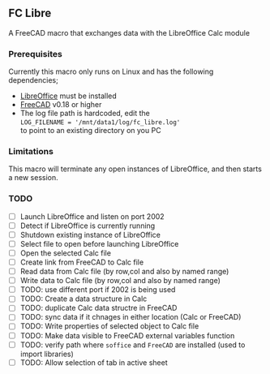 ##  FC Libre
A FreeCAD macro that exchanges data with the LibreOffice Calc module

### Prerequisites 
Currently this macro only runs on Linux and has the following dependencies;
* [LibreOffice](https://www.libreoffice.org/) must be installed
* [FreeCAD](https://www.freecadweb.org) v0.18 or higher
* The log file path is hardcoded, edit the  
  `LOG_FILENAME = '/mnt/data1/log/fc_libre.log'`  
to point to an existing directory on you PC

### Limitations 
This macro will terminate any open instances of LibreOffice, and then starts a new session.

### TODO
- [ ] Launch LibreOffice and listen on port 2002
- [ ] Detect if LibreOffice is currently running
- [ ] Shutdown existing instance of LibreOffice
- [ ] Select file to open before launching LibreOffice
- [ ] Open the selected Calc file
- [ ] Create link from FreeCAD to Calc file
- [ ] Read data from Calc file (by row,col and also by named range)
- [ ] Write data to Calc file (by row,col and also by named range)
- [ ] TODO: use different port if 2002 is being used
- [ ] TODO: Create a data structure in Calc
- [ ] TODO: duplicate Calc data structre in FreeCAD
- [ ] TODO: sync data if it chnages in either location (Calc or FreeCAD)
- [ ] TODO: Write properties of selected object to Calc file
- [ ] TODO: Make data visible to FreeCAD external variables function 
- [ ] TODO: verify path where `soffice` and `FreeCAD` are installed (used to import libraries)
- [ ] TODO: Allow selection of tab in active sheet
